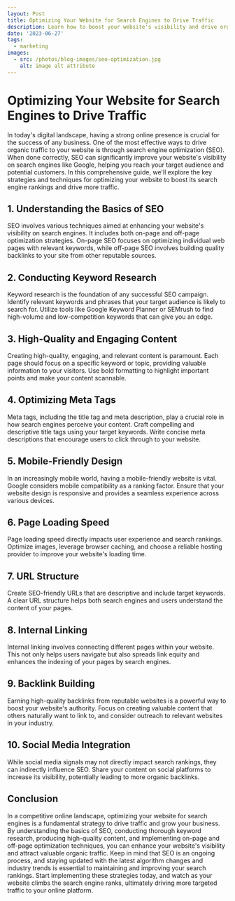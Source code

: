```yaml
---
layout: Post
title: Optimizing Your Website for Search Engines to Drive Traffic
description: Learn how to boost your website's visibility and drive organic traffic with effective search engine optimization (SEO) strategies! 🚀 Our latest article covers everything from keyword research and high-quality content creation to mobile-friendly design and backlink building. Don't miss out on the opportunity to enhance your online presence and attract valuable visitors to your site. Read the full guide now!
date: '2023-06-27'
tags:
  - marketing
images:
  - src: /photos/blog-images/seo-optimization.jpg
    alt: image alt attribute
---
```


# Optimizing Your Website for Search Engines to Drive Traffic

In today's digital landscape, having a strong online presence is crucial for the success of any business. One of the most effective ways to drive organic traffic to your website is through search engine optimization (SEO). When done correctly, SEO can significantly improve your website's visibility on search engines like Google, helping you reach your target audience and potential customers. In this comprehensive guide, we'll explore the key strategies and techniques for optimizing your website to boost its search engine rankings and drive more traffic.

## 1. Understanding the Basics of SEO

SEO involves various techniques aimed at enhancing your website's visibility on search engines. It includes both on-page and off-page optimization strategies. On-page SEO focuses on optimizing individual web pages with relevant keywords, while off-page SEO involves building quality backlinks to your site from other reputable sources.

## 2. Conducting Keyword Research

Keyword research is the foundation of any successful SEO campaign. Identify relevant keywords and phrases that your target audience is likely to search for. Utilize tools like Google Keyword Planner or SEMrush to find high-volume and low-competition keywords that can give you an edge.

## 3. High-Quality and Engaging Content

Creating high-quality, engaging, and relevant content is paramount. Each page should focus on a specific keyword or topic, providing valuable information to your visitors. Use bold formatting to highlight important points and make your content scannable.

## 4. Optimizing Meta Tags

Meta tags, including the title tag and meta description, play a crucial role in how search engines perceive your content. Craft compelling and descriptive title tags using your target keywords. Write concise meta descriptions that encourage users to click through to your website.

## 5. Mobile-Friendly Design

In an increasingly mobile world, having a mobile-friendly website is vital. Google considers mobile compatibility as a ranking factor. Ensure that your website design is responsive and provides a seamless experience across various devices.

## 6. Page Loading Speed

Page loading speed directly impacts user experience and search rankings. Optimize images, leverage browser caching, and choose a reliable hosting provider to improve your website's loading time.

## 7. URL Structure

Create SEO-friendly URLs that are descriptive and include target keywords. A clear URL structure helps both search engines and users understand the content of your pages.

## 8. Internal Linking

Internal linking involves connecting different pages within your website. This not only helps users navigate but also spreads link equity and enhances the indexing of your pages by search engines.

## 9. Backlink Building

Earning high-quality backlinks from reputable websites is a powerful way to boost your website's authority. Focus on creating valuable content that others naturally want to link to, and consider outreach to relevant websites in your industry.

## 10. Social Media Integration

While social media signals may not directly impact search rankings, they can indirectly influence SEO. Share your content on social platforms to increase its visibility, potentially leading to more organic backlinks.

## Conclusion

In a competitive online landscape, optimizing your website for search engines is a fundamental strategy to drive traffic and grow your business. By understanding the basics of SEO, conducting thorough keyword research, producing high-quality content, and implementing on-page and off-page optimization techniques, you can enhance your website's visibility and attract valuable organic traffic. Keep in mind that SEO is an ongoing process, and staying updated with the latest algorithm changes and industry trends is essential to maintaining and improving your search rankings. Start implementing these strategies today, and watch as your website climbs the search engine ranks, ultimately driving more targeted traffic to your online platform.
